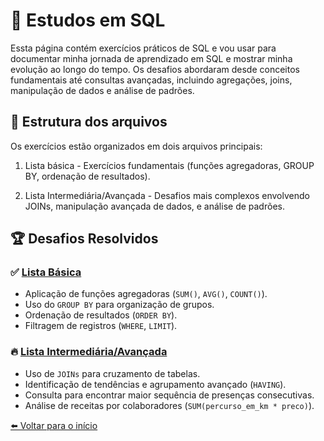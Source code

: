 # 📌 Estudos em SQL  
 
Essta página contém exercícios práticos de SQL e vou usar para documentar minha jornada de aprendizado em SQL e mostrar minha evolução ao longo do tempo. Os desafios abordaram desde conceitos fundamentais até consultas avançadas, incluindo agregações, joins, manipulação de dados e análise de padrões.  

## 📂 Estrutura dos arquivos  
Os exercícios estão organizados em dois arquivos principais:  

1. Lista básica - Exercícios fundamentais (funções agregadoras, GROUP BY, ordenação de resultados). 

2. Lista Intermediária/Avançada - Desafios mais complexos envolvendo JOINs, manipulação avançada de dados, e análise de padrões.


## 🏆 Desafios Resolvidos  

### ✅ [Lista Básica](lista-basica.md) 
- Aplicação de funções agregadoras (`SUM()`, `AVG()`, `COUNT()`).  
- Uso do `GROUP BY` para organização de grupos.  
- Ordenação de resultados (`ORDER BY`).  
- Filtragem de registros (`WHERE`, `LIMIT`).  

### 🔥 [Lista Intermediária/Avançada](lista-basicaintermediaria-avancada.md) 
- Uso de `JOINs` para cruzamento de tabelas.   
- Identificação de tendências e agrupamento avançado (`HAVING`).  
- Consulta para encontrar maior sequência de presenças consecutivas.  
- Análise de receitas por colaboradores (`SUM(percurso_em_km * preco)`).  


[⬅️ Voltar para o início](index.md)
